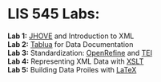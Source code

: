 # LIS 545 Labs:
**Lab 1:** [JHOVE](https://jhove.openpreservation.org/) and Introduction to XML
<br>
**Lab 2:** [Tablua](https://tabula.technology/) for Data Documentation
<br>
**Lab 3:** Standardization: [OpenRefine](https://github.com/OpenRefine/OpenRefine/wiki/Installation-Instructions) and [TEI](https://tei-c.org/)
<br>
**Lab 4:** Representing XML Data with [XSLT](https://www.w3.org/TR/xslt/)
<br>
**Lab 5:** Building Data Proiles with [LaTeX](https://www.latex-project.org/)
